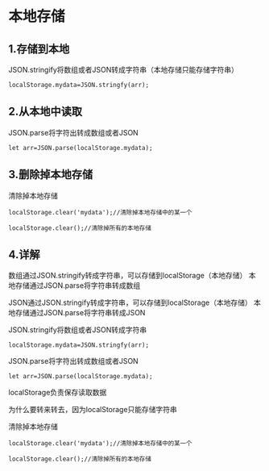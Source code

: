 # 本地存储
## 1.存储到本地
JSON.stringify将数组或者JSON转成字符串（本地存储只能存储字符串）
```
localStorage.mydata=JSON.stringfy(arr);
```
## 2.从本地中读取
JSON.parse将字符出转成数组或者JSON
```
let arr=JSON.parse(localStorage.mydata);
```
## 3.删除掉本地存储
清除掉本地存储
```
localStorage.clear('mydata');//清除掉本地存储中的某一个
```
```
localStorage.clear();//清除掉所有的本地存储
```
## 4.详解
数组通过JSON.stringify转成字符串，可以存储到localStorage（本地存储）
本地存储通过JSON.parse将字符串转成数组

JSON通过JSON.stringify转成字符串，可以存储到localStorage（本地存储）
本地存储通过JSON.parse将字符串转成JSON

JSON.stringify将数组或者JSON转成字符串
```
localStorage.mydata=JSON.stringfy(arr);
```
JSON.parse将字符出转成数组或者JSON
```
let arr=JSON.parse(localStorage.mydata);
```
localStorage负责保存读取数据

为什么要转来转去，因为localStorage只能存储字符串

清除掉本地存储
```
localStorage.clear('mydata');//清除掉本地存储中的某一个
```
```
localStorage.clear();//清除掉所有的本地存储
```